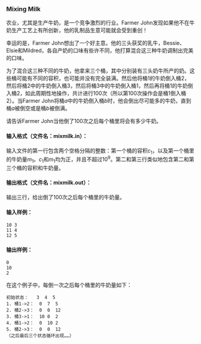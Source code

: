 ### Mixing Milk

农业，尤其是生产牛奶，是一个竞争激烈的行业。Farmer John发现如果他不在牛奶生产工艺上有所创新，他的乳制品生意可能就会受到重创！

幸运的是，Farmer John想出了一个好主意。他的三头获奖的乳牛，Bessie、Elsie和Mildred，各自产奶的口味有些许不同，他打算混合这三种牛奶调制出完美的口味。

为了混合这三种不同的牛奶，他拿来三个桶，其中分别装有三头奶牛所产的奶。这些桶可能有不同的容积，也可能并没有完全装满。然后他将桶1的牛奶倒入桶2，然后将桶2中的牛奶倒入桶3，然后将桶3中的牛奶倒入桶1，然后再将桶1的牛奶倒入桶2，如此周期性地操作，共计进行100次（所以第100次操作会是桶1倒入桶2）。当Farmer John将桶$a$中的牛奶倒入桶$b$时，他会倒出尽可能多的牛奶，直到桶$a$被倒空或是桶$b$被倒满。

请告诉Farmer John当他倒了100次之后每个桶里将会有多少牛奶。



#### 输入格式（文件名：mixmilk.in）：

输入文件的第一行包含两个空格分隔的整数：第一个桶的容积$c_1$，以及第一个桶里的牛奶量$m_1$。$c_1$和$m_1$均为正，并且不超过$10^9$。第二和第三行类似地包含第二和第三个桶的容积和牛奶量。



#### 输出格式（文件名：mixmilk.out）：

输出三行，给出倒了100次之后每个桶里的牛奶量。



#### 输入样例：

```
10 3
11 4
12 5
```

#### 输出样例：

```
0
10
2
```

在这个例子中，每倒一次之后每个桶里的牛奶量如下：



```
初始状态：   3  4  5
1. 桶1->2：  0  7  5
2. 桶2->3：  0  0  12
3. 桶3->1：  10 0  2
4. 桶1->2：  0  10 2
5. 桶2->3：  0  0  12
（之后最后三个状态循环出现……）
```